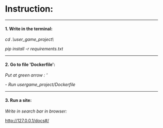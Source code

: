 <h1>Instruction:</h1>
<hr>
<h4>1. Write in the terminal:</h4> 

<p><i> cd .\user_game_project\</i></p>

<p><i>pip install -r requirements.txt</i></p>
<hr>

<h4>2. Go to file 'Dockerfile':</h4> 

<p><i>Put at green arrow : '</i></p>

<p><i>- Run usergame_project/Dockerfile</i></p>
<hr>

<h4>3. Run a site:</h4> 

<p><i>Write in search bar in browser:</i></p>

http://127.0.0.1/docs#/

